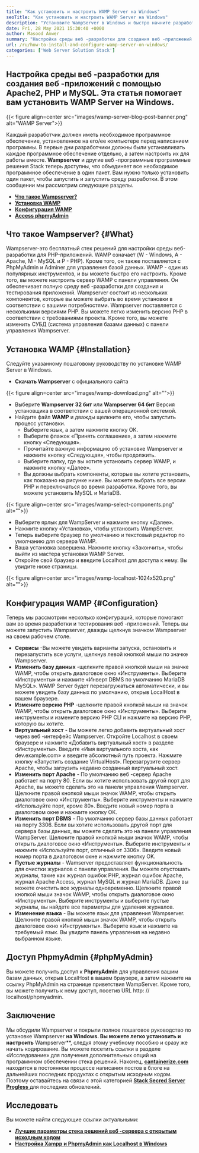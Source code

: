 ```yaml
---
title: "Как установить и настроить WAMP Server на Windows" 
seoTitle: "Как установить и настроить WAMP Server на Windows" 
description: "Установите WampServer в Windows и быстро начните разработку веб-приложений на основе PHP. WAMP Server доступен как для Windows 32, так и для 64 бит." 
date: Fri, 28 May 2021 15:30:40 +0000
author: Masood Anwer
summary: "Настройка среды веб -разработки для создания веб -приложений с помощью Apache2, PHP и MySQL. Эта статья помогает вам установить WAMP Server на Windows." 
url: /ru/how-to-install-and-configure-wamp-server-on-windows/
categories: ['Web Server Solution Stack']
---
```


## Настройка среды веб -разработки для создания веб -приложений с помощью Apache2, PHP и MySQL. Эта статья помогает вам установить WAMP Server на Windows.

{{< figure align=center src="images/wamp-server-blog-post-banner.png" alt="WAMP Server">}}

Каждый разработчик должен иметь необходимое программное обеспечение, установленное на его/ее компьютере перед написанием программы. В первые дни разработчики должны были устанавливать каждое программное обеспечение отдельно, а затем настроить их для работы вместе.  **Wampserver**  и другие веб -программные программные решения Stack теперь доступны, что объединяет все необходимое программное обеспечение в один пакет. Вам нужно только установить один пакет, чтобы запустить и запустить среду разработки.
В этом сообщении мы рассмотрим следующие разделы.
* [  **Что такое Wampserver?**  ][1]
* [  **Установка WAMP**  ][2]
* [  **Конфигурация WAMP**  ][3]
* [  **Access phpmyAdmin**  ][4]

## Что такое Wampserver? {#What}

Wampserver-это бесплатный стек решений для настройки среды веб-разработки для PHP-приложений. WAMP означает (W - Windows, A - Apache, M - MySQL и P - PHP). Кроме того, он также поставляется с PhpMyAdmin и Adminer для управления базой данных. WAMP - один из популярных инструментов, и вы можете быстро его настроить. Кроме того, вы можете настроить сервер WAMP с панели управления. Он обеспечивает полную среду веб -разработки для создания и тестирования приложений. Wampserver состоит из нескольких компонентов, которые вы можете выбрать во время установки в соответствии с вашими потребностями. Wampserver поставляется с несколькими версиями PHP. Вы можете легко изменить версию PHP в соответствии с требованиями проекта. Кроме того, вы можете изменить СУБД (система управления базами данных) с панели управления Wampserver.

## Установка WAMP {#Installation}

Следуйте указанному пошаговому руководству по установке WAMP Server в Windows.
*  **Скачать Wampserver**  с официального сайта

{{< figure align=center src="images/wamp-download.png" alt="">}}

* Выберите  **Wampserver 32 бит** или **Wampserver 64 бит**  Версия установщика в соответствии с вашей операционной системой.
* Найдите файл  **WAMP**  и дважды щелкните его, чтобы запустить процесс установки.
  * Выберите язык, а затем нажмите кнопку ОК.
  * Выберите флажок «Принять соглашение», а затем нажмите кнопку «Следующая».
  * Прочитайте важную информацию об установке Wampserver и нажмите кнопку «Следующая», чтобы продолжить.
  * Выберите папку, где вы хотите установить сервер WAMP, и нажмите кнопку «Далее».
  * Вы должны выбрать компоненты, которые вы хотите установить, как показано на рисунке ниже. Вы можете выбрать все версии PHP и переключаться во время разработки. Кроме того, вы можете установить MySQL и MariaDB.

{{< figure align=center src="images/wamp-select-components.png" alt="">}}

  * Выберите ярлык для WampServer и нажмите кнопку «Далее».
  * Нажмите кнопку «Установка», чтобы установить WampServer.
  * Теперь выберите браузер по умолчанию и текстовый редактор по умолчанию для сервера WAMP.
  * Ваша установка завершена. Нажмите кнопку «Закончить», чтобы выйти из мастера установки WAMP Server.
  * Откройте свой браузер и введите Localhost для доступа к нему. Вы увидите ниже страницы.

{{< figure align=center src="images/wamp-localhost-1024x520.png" alt="">}}


## Конфигурация WAMP {#Configuration}

Теперь мы рассмотрим несколько конфигураций, которые помогают вам во время разработки и тестирования веб -приложений. Теперь вы можете запустить Wampserver, дважды щелкнув значком Wampserver на своем рабочем столе.
*  **Сервисы**  -Вы можете увидеть варианты запуска, остановить и перезапустить все услуги, щелкнув левой кнопкой мыши по значке Wampserver.
*  **Изменить базу данных**  -щелкните правой кнопкой мыши на значке WAMP, чтобы открыть диалоговое окно «Инструменты». Выберите «Инструменты» и нажмите «Инверт DBMS по умолчанию MariaDB MySQL». WAMP Server будет перезагружаться автоматически, и вы можете увидеть базу данных по умолчанию, открыв LocalHost в вашем браузере.
*  **Измените версию PHP**  -щелкните правой кнопкой мыши на значок WAMP, чтобы открыть диалоговое окно «Инструменты». Выберите инструменты и измените версию PHP CLI и нажмите на версию PHP, которую вы хотите.
*  **Виртуальный хост**  - Вы можете легко добавить виртуальный хост через веб -интерфейс Wampserver. Откройте Localhost в своем браузере и нажмите «Добавить виртуальный хост» в разделе «Инструменты». Введите «Имя виртуального хоста, как dev.example.com» и введите абсолютный путь проекта. Нажмите кнопку «Запустить создание VirtualHost». Перезагрузите сервер Apache, чтобы загрузить недавно созданный виртуальный хост.
*  **Изменить порт Apache**  - По умолчанию веб -сервер Apache работает на порту 80. Если вы хотите использовать другой порт для Apache, вы можете сделать это на панели управления Wampserver. Щелкните правой кнопкой мыши значок WAMP, чтобы открыть диалоговое окно «Инструменты». Выберите инструменты и нажмите «Используйте порт, кроме 80». Введите новый номер порта в диалоговом окне и нажмите кнопку OK.
*  **Изменить порт DBMS**  - По умолчанию сервер базы данных работает на порту 3306. Если вы хотите использовать другой порт для сервера базы данных, вы можете сделать это на панели управления WampServer. Щелкните правой кнопкой мыши значок WAMP, чтобы открыть диалоговое окно «Инструменты». Выберите инструменты и нажмите «Используйте порт, отличный от 3306». Введите новый номер порта в диалоговом окне и нажмите кнопку OK.
*  **Пустые журналы**  - Wamserver предоставляет функциональность для очистки журналов с панели управления. Вы можете опустошать журналы, такие как журнал ошибок PHP, журнал ошибок Apache, журнал Apache Access, журнал MySQL и журнал MariaDB. Даже вы можете очистить все журналы одновременно. Щелкните правой кнопкой мыши значок WAMP, чтобы открыть диалоговое окно «Инструменты». Выберите инструменты и выберите пустые журналы, вы найдете все параметры для удаления журналов.
*  **Изменение языка**  - Вы можете язык для управления Wampserver. Щелкните правой кнопкой мыши значок WAMP, чтобы открыть диалоговое окно «Инструменты». Выберите язык и нажмите на требуемый язык. Вы увидите панель управления на недавно выбранном языке.

## Доступ PhpmyAdmin {#phpMyAdmin}

Вы можете получить доступ к  **PhpmyAdmin**  для управления вашим базам данных, открыв LocalHost в вашем браузере, а затем нажмите на ссылку PhpMyAdmin на странице приветствия WampServer. Кроме того, вы можете получить к нему доступ, посетив URL http: // localhost/phpmyadmin.

## Заключение
Мы обсудили Wampserver и покрыли полное пошаговое руководство по установке Wampserver  **на Windows. Вы можете легко установить и настроить**  Wampserver**, следуя этому учебному пособию и сразу же начать кодирование. Вы можете посетить ссылки в разделе «Исследование» для получения дополнительных опций на программном обеспечении стека решений.
Наконец, [  **cantainerize.com** ][5] находится в постоянном процессе написания постов в блоге на дальнейших последних продуктах с открытым исходным кодом. Поэтому оставайтесь на связи с этой категорией [ **Stack Secred Server Progless**  ][6] для последних обновлений.

## Исследовать
Вы можете найти следующие ссылки актуальными:
* [  **Лучшие параметры стека решений веб -сервера с открытым исходным кодом**  ][7]
* [  **Настройка Xampp и PhpmyAdmin как Localhost в Windows**  ][8]



 [1]: #What
 [2]: #Installation
 [3]: #Configuration
 [4]: #phpMyAdmin
 [5]: https://containerize.com
 [6]: https://blog.containerize.com/category/web-server-solution-stack/
 [7]: https://products.containerize.com/solution-stack/
 [8]: https://blog.containerize.com/database-management-software/how-to-setup-xampp-and-phpmyadmin-as-localhost-on-windows/
